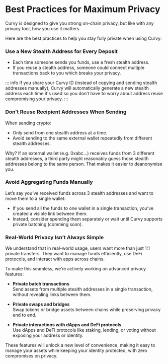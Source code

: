 # Best Practices for Maximum Privacy

Curvy is designed to give you strong on-chain privacy, but like with any privacy tool, how you use it matters.

Here are the best practices to help you stay fully private when using Curvy:

### Use a New Stealth Address for Every Deposit

- Each time someone sends you funds, use a fresh stealth address.  
- If you reuse a stealth address, someone could connect multiple transactions back to you which breaks your privacy.

::: info
If you share your Curvy ID (instead of copying and sending stealth addresses manually), Curvy will automatically generate a new stealth address each time it's used so you don’t have to worry about address reuse compromising your privacy.
:::

### Don’t Reuse Recipient Addresses When Sending

When sending crypto:

- Only send from one stealth address at a time.  
- Avoid sending to the same external wallet repeatedly from different stealth addresses.

Why? If an external wallet (e.g. 0xabc...) receives funds from 3 different stealth addresses, a third party might reasonably guess those stealth addresses belong to the same person. That makes it easier to deanonymise you.

### Avoid Aggregating Funds Manually

Let’s say you’ve received funds across 3 stealth addresses and want to move them to a single wallet:

- If you send all the funds to one wallet in a single transaction, you’ve created a visible link between them.  
- Instead, consider spending them separately or wait until Curvy supports private batching (comming soon).

### **Real-World Privacy Isn’t Always Simple**

We understand that in real-world usage, users want more than just 1:1 private transfers. They want to manage funds efficiently, use DeFi protocols, and interact with apps across chains.

To make this seamless, we’re actively working on advanced privacy features:

- **Private batch transactions**  
  Send assets from multiple stealth addresses in a single transaction, without revealing links between them.

- **Private swaps and bridges**  
  Swap tokens or bridge assets between chains while preserving privacy end to end.

- **Private interactions with dApps and DeFi protocols**  
  Use dApps and DeFi protocols like staking, lending, or voting without exposing your address or identity.

These features will unlock a new level of convenience, making it easy to manage your assets while keeping your identity protected, with zero compromises on privacy.
